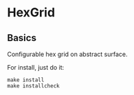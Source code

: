 HexGrid
=======

Basics
------

Configurable hex grid on abstract surface.

For install, just do it:

    make install
    make installcheck
